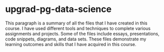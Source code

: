# upgrad-pg-data-science
This paragraph is a summary of all the files that I have created in this course. I have used different tools and techniques to complete various assignments and projects. Some of the files include essays, presentations, code snippets, diagrams, and data sets. These files demonstrate my learning outcomes and skills that I have acquired in this course.
